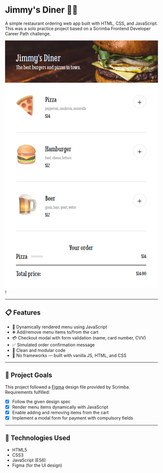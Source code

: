 # Jimmy's Diner 🧾🍔

A simple restaurant ordering web app built with HTML, CSS, and JavaScript.  
This was a solo practice project based on a Scrimba Frontend Developer Career Path challenge.

![screenshot](image.png) <!-- Optional: Add screenshot of the app UI -->!

---

## 📋 Features

- 🔘 Dynamically rendered menu using JavaScript
- ➕ Add/remove menu items to/from the cart
- 💳 Checkout modal with form validation (name, card number, CVV)
- ✅ Simulated order confirmation message
- 🧼 Clean and modular code
- 🧠 No frameworks — built with vanilla JS, HTML, and CSS

---

## 🎯 Project Goals

This project followed a [Figma](https://scrimba.com/links/solo-project-restaurant-menu-figma) design file provided by Scrimba.  
Requirements fulfilled:

- [x] Follow the given design spec  
- [x] Render menu items dynamically with JavaScript  
- [x] Enable adding and removing items from the cart  
- [x] Implement a modal form for payment with compulsory fields

---

## 🚀 Technologies Used

- HTML5
- CSS3
- JavaScript (ES6)
- Figma (for the UI design)
